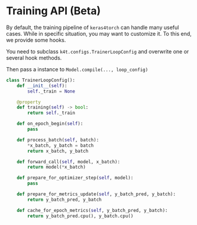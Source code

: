 # Training API (Beta)

By default, the training pipeline of `keras4torch` can handle many useful cases. While in specific situation, you may want to customize it. To this end, we provide some hooks.

You need to subclass `k4t.configs.TrainerLoopConfig` and overwrite one or several hook methods.

Then pass a instance to `Model.compile(..., loop_config)`

```python
class TrainerLoopConfig():
    def __init__(self):
        self._train = None

    @property
    def training(self) -> bool:
        return self._train

    def on_epoch_begin(self):
        pass

    def process_batch(self, batch):
        *x_batch, y_batch = batch
        return x_batch, y_batch

    def forward_call(self, model, x_batch):
        return model(*x_batch)

    def prepare_for_optimizer_step(self, model):
        pass

    def prepare_for_metrics_update(self, y_batch_pred, y_batch):
        return y_batch_pred, y_batch

    def cache_for_epoch_metrics(self, y_batch_pred, y_batch):
        return y_batch_pred.cpu(), y_batch.cpu()
```


